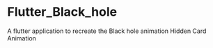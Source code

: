 # Flutter_Black_hole
 A flutter application to recreate the Black hole  animation Hidden Card Animation
